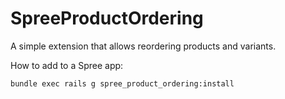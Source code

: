 SpreeProductOrdering
==========

A simple extension that allows reordering products and variants.

How to add to a Spree app:

    bundle exec rails g spree_product_ordering:install

